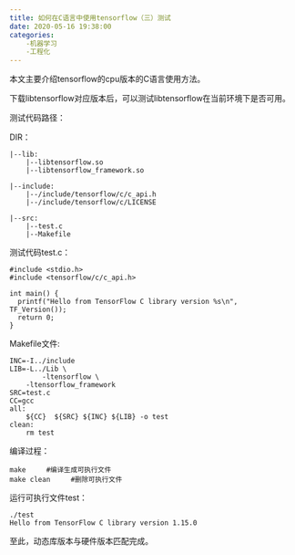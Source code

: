 ```yaml
---
title: 如何在C语言中使用tensorflow（三）测试
date: 2020-05-16 19:38:00
categories:
	-机器学习
	-工程化
---
```


本文主要介绍tensorflow的cpu版本的C语言使用方法。

下载libtensorflow对应版本后，可以测试libtensorflow在当前环境下是否可用。

测试代码路径：

DIR：

    |--lib:
    	|--libtensorflow.so
    	|--libtensorflow_framework.so
    
    |--include:
    	|--/include/tensorflow/c/c_api.h
    	|--/include/tensorflow/c/LICENSE
    
    |--src:
    	|--test.c
    	|--Makefile

测试代码test.c：

```
#include <stdio.h>
#include <tensorflow/c/c_api.h>

int main() {
  printf("Hello from TensorFlow C library version %s\n", TF_Version());
  return 0;
}
```


Makefile文件:

```
INC=-I../include
LIB=-L../Lib \
        -ltensorflow \
	-ltensorflow_framework 
SRC=test.c
CC=gcc
all:
	${CC}  ${SRC} ${INC} ${LIB} -o test
clean:
	rm test
```


编译过程：

```
make     #编译生成可执行文件
make clean     #删除可执行文件
```


运行可执行文件test：

```
./test
Hello from TensorFlow C library version 1.15.0
```


至此，动态库版本与硬件版本匹配完成。 